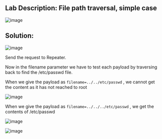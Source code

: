 ## Lab Description: File path traversal, simple case

![image](https://github.com/jayshah17/PortSwiggerLabs/assets/76842630/45e11bcb-c33f-452d-9598-bbffbc391508)

## Solution:

![image](https://github.com/jayshah17/PortSwiggerLabs/assets/76842630/24d7e9b6-b9e6-4e6e-88fb-6b39d6063b46)

Send the request to Repeater.

Now in the filename parameter we have to test each payload by traversing back to find the /etc/passwd file.

When we give the payload as `filename=../../etc/passwd` , we cannot get the content as it has not reached to root

![image](https://github.com/jayshah17/PortSwiggerLabs/assets/76842630/1ce56bcb-da28-4459-bf12-18006061e8d5)

When we give the payload as `filename=../../../etc/passwd` , we get the contents of /etc/passwd

![image](https://github.com/jayshah17/PortSwiggerLabs/assets/76842630/4fb769e4-4385-4ee5-96d1-9fec2bd9f5d9)

![image](https://github.com/jayshah17/PortSwiggerLabs/assets/76842630/f9dc2177-0590-4600-af73-8013cd405e33)
